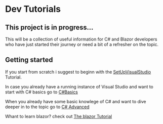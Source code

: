 # Dev Tutorials
## This project is in progress... 

This will be a collection of useful information for C# and Blazor developers who have just started their journey or need a bit of a refresher on the topic.

 
## Getting started

If you start from scratch i suggest to beginn with the [SetUpVisualStudio](SetUpVisualStudio.md) Tutorial.

In case you already have a running instance of Visual Studio and want to start with C# basics go to [C#Basics](C#Basics.md) 

When you already have some basic knowlege of C# and want to dive deeper in to the topic go to [C# Advanced](C#Advanced.md)


Whant to learn blazor? check out [The blazor Tutorial](blazor.md)
